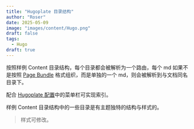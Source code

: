 ```yaml
---
title: "Hugoplate 目录结构"
author: "Roser"
date: 2025-05-09
image: "images/content/Hugo.png"
draft: false
tags:
  - Hugo
draft: true
---
```

按照样例 Content 目录结构，每个目录都会被解析为一个路由，每个 md 如果不是按照 [Page Bundle](../Page-Bundle) 格式组织，而是单独的一个 md，则会被解析到与文档同名目录下。

配合 [Hugoplate 配置](../Hugoplate-配置)中的菜单栏可实现索引。

样例 Content 目录结构中的一些目录是有主题独特的结构与样式的。

> 样式可修改。